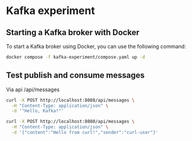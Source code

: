 # Kafka experiment

## Starting a Kafka broker with Docker

To start a Kafka broker using Docker, you can use the following command:

```bash
docker compose -f kafka-experiment/compose.yaml up -d
```

## Test publish and consume messages

Via api /api/messages

```bash
curl -X POST http://localhost:8080/api/messages \
  -H "Content-Type: application/json" \
  -d '"Hello, Kafka!"'
```
```bash
curl -X POST http://localhost:8080/api/messages \
  -H "Content-Type: application/json" \
  -d '{"content":"Hello from curl!","sender":"curl-user"}'
```
